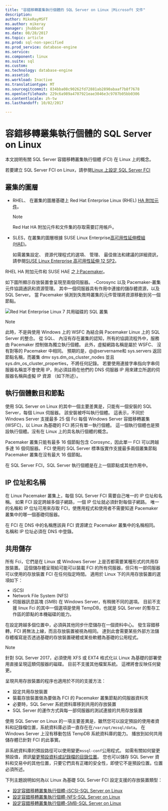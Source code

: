 ```yaml
---
title: "容錯移轉叢集執行個體的 SQL Server on Linux |Microsoft 文件"
description: 
author: MikeRayMSFT
ms.author: mikeray
manager: jhubbard
ms.date: 08/28/2017
ms.topic: article
ms.prod: sql-non-specified
ms.prod_service: database-engine
ms.service: 
ms.component: linux
ms.suite: sql
ms.custom: 
ms.technology: database-engine
ms.assetid: 
ms.workload: Inactive
ms.translationtype: MT
ms.sourcegitcommit: 834bba08c90262fd72881ab2890abaaf7b8f7678
ms.openlocfilehash: 229c6a989a4707921eae3046e3c9707b05bb0306
ms.contentlocale: zh-tw
ms.lasthandoff: 10/02/2017

---
```


# <a name="failover-cluster-instances---sql-server-on-linux"></a>容錯移轉叢集執行個體的 SQL Server on Linux

本文說明有關 SQL Server 容錯移轉叢集執行個體 (FCI) 在 Linux 上的概念。 

若要建立 SQL Server FCI on Linux，請參閱[Linux 上設定 SQL Server FCI](sql-server-linux-shared-disk-cluster-configure.md)

## <a name="the-clustering-layer"></a>叢集的圖層

* RHEL、 在叢集的圖層基礎上 Red Hat Enterprise Linux (RHEL) [HA 附加元件](https://access.redhat.com/documentation/en-US/Red_Hat_Enterprise_Linux/6/pdf/High_Availability_Add-On_Overview/Red_Hat_Enterprise_Linux-6-High_Availability_Add-On_Overview-en-US.pdf)。 

    > [!NOTE] 
    > Red Hat HA 附加元件和文件集的存取需要訂用帳戶。 

* SLES，在叢集的圖層根據 SUSE Linux Enterprise[高可用性延伸模組 (HAE)](https://www.suse.com/products/highavailability)。

    如需叢集設定、 資源代理程式的選項、 管理、 最佳做法和建議的詳細資訊，請參閱[SUSE Linux Enterprise 高可用性延伸 12 SP2](https://www.suse.com/documentation/sle-ha-12/index.html)。

RHEL HA 附加元件和 SUSE HAE 之上[Pacemaker](http://clusterlabs.org/)。

如下圖所顯示存放裝置會呈現至兩個伺服器。 -Corosync 以及 Pacemaker-叢集元件協調通訊和資源管理。 其中一個伺服器具有作用中連接的儲存體資源，以及 SQL Server。 當 Pacemaker 偵測到失敗時叢集的元件管理將資源移動到另一個節點。  

![Red Hat Enterprise Linux 7 共用磁碟的 SQL 叢集](./media/sql-server-linux-shared-disk-cluster-red-hat-7-configure/LinuxCluster.png) 


> [!NOTE]
> 此時，不是與使用 Windows 上的 WSFC 為結合與 Pacemaker Linux 上的 SQL Server 的整合。 從 SQL、 內沒有存在叢集的認知，所有的協調流程外中，服務由 Pacemaker 控制做為獨立執行個體。 此外，虛擬網路名稱是屬於 WSFC、 沒有對等的 Pacemaker 中相同。 預期的是，@@servername和 sys.servers 返回節點名稱，而叢集 dmv sys.dm_os_cluster_nodes 並且 sys.dm_os_cluster_properties，不將任何記錄。 若要使用連接字串指向字串伺服器名稱並不會使用 IP，則必須註冊在他們的 DNS 伺服器 IP 用來建立所選的伺服器名稱與虛擬 IP 資源 （如下所述）。

## <a name="number-of-instances-and-nodes"></a>執行個體數目和節點

使用 SQL Server on Linux 的其中一個主要差異是，只能有一個安裝的 SQL Server，每個 Linux 伺服器。 該安裝被呼叫執行個體。 這表示，不同於 Windows Server 支援最多 25 個 Fci 每個 Windows Server 容錯移轉叢集 (WSFC)，以 Linux 為基礎的 FCI 將只有單一執行個體。 這一個執行個體也是預設執行個體。沒有在 Linux 上的具名執行個體的概念。 

Pacemaker 叢集只能有最多 16 個節點包含 Corosync，因此單一 FCI 可以跨越多達 16 個伺服器。 FCI 使用的 SQL Server 標準版實作支援最多兩個叢集節點 Pacemaker 叢集在沒有最大 16 個節點。

在 SQL Server FCI，SQL Server 執行個體是在上一個節點或其他作用中。

## <a name="ip-address-and-name"></a>IP 位址和名稱
在 Linux Pacemaker 叢集上，每個 SQL Server FCI 需要自己唯一的 IP 位址和名稱。 如果 FCI 設定跨越多個子網路，一個 IP 位址就必須針對每個子網路。 唯一的名稱和 IP 位址可用來存取 FCI，使應用程式和使用者不需要知道 Pacemaker 叢集中的哪一個基礎伺服器。

在 FCI 在 DNS 中的名稱應該與 FCI 資源建立 Pacemaker 叢集中的名稱相同。
名稱和 IP 位址必須在 DNS 中登錄。

## <a name="shared-storage"></a>共用儲存
所有 Fci，它們是在 Linux 或 Windows Server 上是否都需要某種形式的共用存放裝置。 這個儲存體呈現給可能可以裝載 FCI 的所有伺服器，但只有一部伺服器可以使用的存放裝置 FCI 在任何指定時間。 適用於 Linux 下的共用存放裝置的選項如下：

- iSCSI
- Network File System (NFS)
- 伺服器訊息區塊 (SMB) 在 Windows Server，有稍微不同的選項。 目前不支援 linux Fci 的其中一個選項是使用 TempDB，也就是 SQL Server 的暫存工作區的節點的本機磁碟的能力。

在設定跨越多個位置中，必須與其他同步什麼儲存在一個資料中心。 發生容錯移轉，FCI 將無法上線，而且存放裝置被視為相同。 達到此會需要某些外部方法儲存體複寫是否透過基礎的存放裝置硬體或某些軟體為基礎的公用程式。 

>[!NOTE]
>針對 SQL Server 2017，必須使用 XFS 或 EXT4 格式化以 Linux 為基礎的部署使用直接呈現這類伺服器的磁碟。 目前不支援其他檔案系統。 這裡將會反映任何變更。

呈現共用存放裝置的程序也適用於不同的支援方法：

- 設定共用存放裝置
- 裝載存放裝置做為要做為 FCI 的 Pacemaker 叢集節點的伺服器資料夾
- 必要時，SQL Server 系統資料庫移到共用的存放裝置
- SQL Server 的運作方式與每一部伺服器的測試連接的共用存放裝置

使用 SQL Server on Linux 的一項主要差異是，雖然您可以設定預設的使用者資料和記錄檔位置，系統資料庫必須一直存在在`/var/opt/mssql/data`。 在 Windows Server 上沒有移動包括 TempDB 系統資料庫的能力。 播放到如何共用儲存體已針對 FCI 的此事實。

非系統資料庫的預設路徑可以使用變更`mssql-conf`公用程式。 如需有關如何變更預設值，資訊[變更預設資料或記錄檔的目錄位置](sql-server-linux-configure-mssql-conf.md#datadir)。 您也可以儲存 SQL Server 資料和交易中的其他位置，只要它們具有正確的安全性，即使它不是預設位置。位置必須所述。

下列主題說明如何為以 Linux 為基礎 SQL Server FCI 設定支援的存放裝置類型：

- [設定容錯移轉叢集執行個體-iSCSI-SQL Server on Linux](sql-server-linux-shared-disk-cluster-configure-iscsi.md)
- [設定容錯移轉叢集執行個體-NFS-SQL Server on Linux](sql-server-linux-shared-disk-cluster-configure-nfs.md)
- [設定容錯移轉叢集執行個體-SMB-SQL Server on Linux](sql-server-linux-shared-disk-cluster-configure-smb.md)

